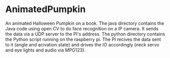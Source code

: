 # AnimatedPumpkin
An animated Halloween Pumpkin on a book.
The java directory contains the Java code using open CV to do face recognition on a IP camera.
It sends the data via a UDP server to the PI's address.
The python directory contains the Python script running on the raspberry pi.
The PI recives the data sent to it (angle and acivation state) and drives the IO accordingly
(neck servo and eye lights and audio via MPG123).  
